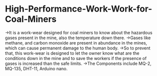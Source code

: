 # High-Performance-Work-Work-for-Coal-Miners
->It is a work-wear designed for coal miners to know about the hazardous gases present in the mine, also the temperature down there.
->Gases like methane, and carbon monoxide are present in abundance in the mines, which can cause permanent damage to the human body.
->So to prevent that, this work-wear is designed to let the owner know what are the conditions down in the mine and to save the workers if the presence of gases is increased than the safe limits.
->The Components include MQ-2, MQ-135, DHT-11, Arduino nano.

